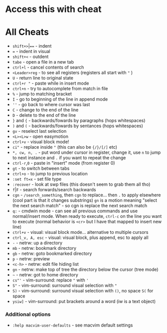# Access this with <leader>cheat
# All Cheats

* `shift+>`|`==`    - indent
* `=`               - indent in visual
* `shift+<`         - outdent 
* `tabe`            - open a file in a new tab
* `ctrl+l`          - cancel contents of search
* `<Leader>reg`     - to see all registers (registers all start with `"` )
* `U`               - return line to original state
* `ctrl+r "`        - paste while in insert mode 
* `ctrl+n`          - try to autocomplete from match in file
* `%`               - jump to matching bracket
* `I`               - go to beginning of the line in append mode
* `''`              - go back to where cursor was last
* `C`               - change to the end of the line
* `D`               - delete to the end of the line
* `}` and `{`       - backwards/fowards by paragraphs (hops whitespaces)
* `)` and `(`       - backwards/fowards by sentances (hops whitespaces)
* `gv`              - reselect last selection
* `<L><L>w`         - open easymotion
* `ctrl+v`          - visual block mode!
* `ci"`             - replace inside `"` (this can also be `{/}/[/]` etc)
* `*, cw, n, .`     - put word under cursor in register, change it, use `n` to jump to next instance and `.` if you want to repeat the change
* `ctrl-r`,`0`      - paste in "insert" mode (from register 0)
* `gt`              - to switch between tabs
* `ctrl+o`          - to jump to previous location
* `:set ft=x`       - set file type
* `:recover`        - look at swp files (this doesn't seem to grab them all tho)
* `f`|`F`           - search forwards/search backwards
* `cgn`             - `/search_something`, then `cgn` to replace... then `.` to apply elsewhere (cool part is that it changes substrings) `gn` is a motion meaning "select the next search match" - so cgn is replace the next search match
* `q:`              - cmdwin mode - can see all previous commands and use normal/insert mode. When ready to execute, `ctrl-c` on the line you want to execute (normal behavior is `<cr>` but I have that mapped to insert new line)
* `ctrl+v`          - visual: visual block mode... alternative to multiple cursors
* `ctrl_v, A, esc`  - visual: visual block, plus append, esc to apply all
* `-`               - netrw: up a directory
* `mb`              - netrw: bookmark directory
* `gb`              - netrw: goto bookmarked directory
* `p`               - netrw: preview
* `<c-h>`	    - netrw: edit file hiding list
* `gn`              - netrw: make top of tree the directory below the cursor (tree mode)
* `~`               - netrw: got to home directory
* `cs"'`            - vim-surround: replace `"` with `'`
* `S"`              - vim-surround: surround visual selection with `"`
* `S)`              - vim-surround: surround visual selection with `()`, no space `S(` for space
* `ysiw]`           - vim-surround: put brackets around a word (iw is a text object)

### Additional options
* `:help macvim-user-defaults`    - see macvim default settings
